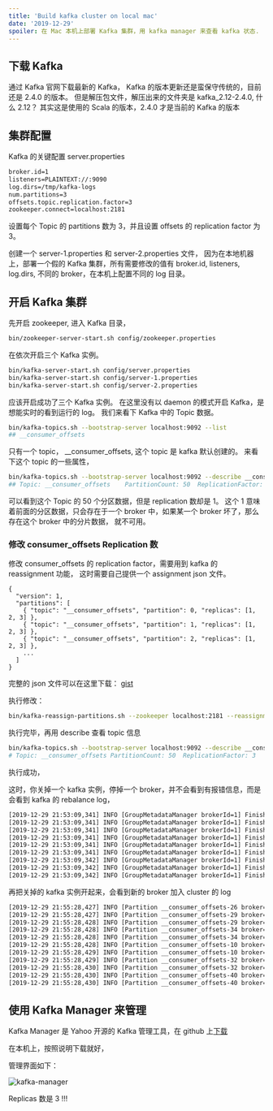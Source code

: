 ```yaml
---
title: 'Build kafka cluster on local mac'
date: '2019-12-29'
spoiler: 在 Mac 本机上部署 Kafka 集群，用 kafka manager 来查看 kafka 状态.
---
```


## 下载 Kafka

通过 Kafka 官网下载最新的 Kafka， Kafka 的版本更新还是蛮保守传统的，目前还是 2.4.0 的版本。 但是解压包文件，解压出来的文件夹是 kafka_2.12-2.4.0, 什么 2.12？
其实这是使用的 Scala 的版本，2.4.0 才是当前的 Kafka 的版本

## 集群配置

Kafka 的关键配置 server.properties

```xml
broker.id=1
listeners=PLAINTEXT://:9090
log.dirs=/tmp/kafka-logs
num.partitions=3
offsets.topic.replication.factor=3
zookeeper.connect=localhost:2181
```

设置每个 Topic 的 partitions 数为 3，并且设置 offsets 的 replication factor 为 3。

创建一个 server-1.properties 和 server-2.properties 文件， 因为在本地机器上，部署一个假的 Kafka 集群，所有需要修改的值有 broker.id, listeners, log.dirs,
不同的 broker，在本机上配置不同的 log 目录。

## 开启 Kafka 集群

先开启 zookeeper, 进入 Kafka 目录，

```bash
bin/zookeeper-server-start.sh config/zookeeper.properties
```

在依次开启三个 Kafka 实例。

```bash
bin/kafka-server-start.sh config/server.properties
bin/kafka-server-start.sh config/server-1.properties
bin/kafka-server-start.sh config/server-2.properties
```

应该开启成功了三个 Kafka 实例。 在这里没有以 daemon 的模式开启 Kafka，是想能实时的看到运行的 log。 我们来看下 Kafka 中的 Topic 数据。

```bash
bin/kafka-topics.sh --bootstrap-server localhost:9092 --list
## __consumer_offsets
```

只有一个 topic， \_\_consumer_offsets, 这个 topic 是 kafka 默认创建的。 来看下这个 topic 的一些属性，

```bash
bin/kafka-topics.sh --bootstrap-server localhost:9092 --describe __consumber_offsets
## Topic: __consumer_offsets	PartitionCount: 50	ReplicationFactor: 1	Configs: compression.type=producer,cleanup.policy=compact,segment.bytes=104857600
```

可以看到这个 Topic 的 50 个分区数据，但是 replication 数却是 1。 这个 1 意味着前面的分区数据，只会存在于一个 broker 中，如果某一个 broker 坏了，那么存在这个 broker 中的分片数据，
就不可用。

### 修改 consumer_offsets Replication 数

修改 consumer_offsets 的 replication factor，需要用到 kafka 的 reassignment 功能， 这时需要自己提供一个 assignment json 文件。

```jsxon
{
  "version": 1,
  "partitions": [
    { "topic": "__consumer_offsets", "partition": 0, "replicas": [1, 2, 3] },
    { "topic": "__consumer_offsets", "partition": 1, "replicas": [1, 2, 3] },
    { "topic": "__consumer_offsets", "partition": 2, "replicas": [1, 2, 3] },
    ...
  ]
}
```

完整的 json 文件可以在这里下载： [gist](https://gist.github.com/jun1st/31aaf1ebe6c93c4a11079073512a9c30)

执行修改：

```bash
bin/kafka-reassign-partitions.sh --zookeeper localhost:2181 --reassignment-json-file __consumer_offsets.json --execute
```

执行完毕，再用 describe 查看 topic 信息

```bash
bin/kafka-topics.sh --bootstrap-server localhost:9092 --describe __consumber_offsets
# Topic: __consumer_offsets	PartitionCount: 50	ReplicationFactor: 3	Configs: compression.type=producer,cleanup.policy=compact,segment.bytes=104857600
```

执行成功，

这时，你关掉一个 kafka 实例，停掉一个 broker，并不会看到有报错信息，而是会看到 kafka 的 rebalance log，

```bash
[2019-12-29 21:53:09,341] INFO [GroupMetadataManager brokerId=1] Finished loading offsets and group metadata from __consumer_offsets-23 in 0 milliseconds. (kafka.coordinator.group.GroupMetadataManager)
[2019-12-29 21:53:09,341] INFO [GroupMetadataManager brokerId=1] Finished loading offsets and group metadata from __consumer_offsets-26 in 0 milliseconds. (kafka.coordinator.group.GroupMetadataManager)
[2019-12-29 21:53:09,341] INFO [GroupMetadataManager brokerId=1] Finished loading offsets and group metadata from __consumer_offsets-29 in 0 milliseconds. (kafka.coordinator.group.GroupMetadataManager)
[2019-12-29 21:53:09,341] INFO [GroupMetadataManager brokerId=1] Finished loading offsets and group metadata from __consumer_offsets-32 in 0 milliseconds. (kafka.coordinator.group.GroupMetadataManager)
[2019-12-29 21:53:09,341] INFO [GroupMetadataManager brokerId=1] Finished loading offsets and group metadata from __consumer_offsets-35 in 0 milliseconds. (kafka.coordinator.group.GroupMetadataManager)
[2019-12-29 21:53:09,341] INFO [GroupMetadataManager brokerId=1] Finished loading offsets and group metadata from __consumer_offsets-38 in 0 milliseconds. (kafka.coordinator.group.GroupMetadataManager)
[2019-12-29 21:53:09,342] INFO [GroupMetadataManager brokerId=1] Finished loading offsets and group metadata from __consumer_offsets-41 in 1 milliseconds. (kafka.coordinator.group.GroupMetadataManager)
[2019-12-29 21:53:09,342] INFO [GroupMetadataManager brokerId=1] Finished loading offsets and group metadata from __consumer_offsets-44 in 0 milliseconds. (kafka.coordinator.group.GroupMetadataManager)
[2019-12-29 21:53:09,342] INFO [GroupMetadataManager brokerId=1] Finished loading offsets and group metadata from __consumer_offsets-47 in 0 milliseconds. (kafka.coordinator.group.GroupMetadataManager)
```

再把关掉的 kafka 实例开起来，会看到新的 broker 加入 cluster 的 log

```bash
[2019-12-29 21:55:28,427] INFO [Partition __consumer_offsets-26 broker=1] ISR updated to [2,1,3] and zkVersion updated to [11] (kafka.cluster.Partition)
[2019-12-29 21:55:28,427] INFO [Partition __consumer_offsets-29 broker=1] Expanding ISR from 2,1 to 2,1,3 (kafka.cluster.Partition)
[2019-12-29 21:55:28,428] INFO [Partition __consumer_offsets-29 broker=1] ISR updated to [2,1,3] and zkVersion updated to [11] (kafka.cluster.Partition)
[2019-12-29 21:55:28,428] INFO [Partition __consumer_offsets-34 broker=1] Expanding ISR from 1,2 to 1,2,3 (kafka.cluster.Partition)
[2019-12-29 21:55:28,428] INFO [Partition __consumer_offsets-34 broker=1] ISR updated to [1,2,3] and zkVersion updated to [8] (kafka.cluster.Partition)
[2019-12-29 21:55:28,428] INFO [Partition __consumer_offsets-10 broker=1] Expanding ISR from 1,2 to 1,2,3 (kafka.cluster.Partition)
[2019-12-29 21:55:28,429] INFO [Partition __consumer_offsets-10 broker=1] ISR updated to [1,2,3] and zkVersion updated to [8] (kafka.cluster.Partition)
[2019-12-29 21:55:28,429] INFO [Partition __consumer_offsets-32 broker=1] Expanding ISR from 2,1 to 2,1,3 (kafka.cluster.Partition)
[2019-12-29 21:55:28,430] INFO [Partition __consumer_offsets-32 broker=1] ISR updated to [2,1,3] and zkVersion updated to [11] (kafka.cluster.Partition)
[2019-12-29 21:55:28,430] INFO [Partition __consumer_offsets-40 broker=1] Expanding ISR from 1,2 to 1,2,3 (kafka.cluster.Partition)
[2019-12-29 21:55:28,430] INFO [Partition __consumer_offsets-40 broker=1] ISR updated to [1,2,3] and zkVersion updated to [8] (kafka.cluster.Partition)
```

## 使用 Kafka Manager 来管理

Kafka Manager 是 Yahoo 开源的 Kafka 管理工具，在 github 上[下载](https://github.com/yahoo/kafka-manager)

在本机上，按照说明下载就好，

管理界面如下：

![kafka-manager](/posts/kafka-manager.png)

Replicas 数是 3 !!!